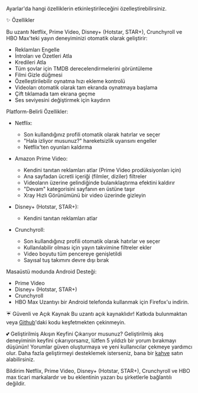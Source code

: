 Ayarlar'da hangi özelliklerin etkinleştirileceğini özelleştirebilirsiniz.

✨ Özellikler

Bu uzantı Netflix, Prime Video, Disney+ (Hotstar, STAR+), Crunchyroll ve HBO Max'teki yayın deneyiminizi otomatik olarak geliştirir:

- Reklamları Engelle
- İntroları ve Özetleri Atla
- Kredileri Atla
- Tüm şovlar için TMDB derecelendirmelerini görüntüleme
- Filmi Gizle düğmesi
- Özelleştirilebilir oynatma hızı ekleme kontrolü
- Videoları otomatik olarak tam ekranda oynatmaya başlama
- Çift tıklamada tam ekrana geçme
- Ses seviyesini değiştirmek için kaydırın

Platform-Belirli Özellikler:

- Netflix:
    - Son kullandığınız profili otomatik olarak hatırlar ve seçer
    - "Hala izliyor musunuz?" hareketsizlik uyarısını engeller
    - Netflix'ten oyunları kaldırma

- Amazon Prime Video:
    - Kendini tanıtan reklamları atlar (Prime Video prodüksiyonları için)
    - Ana sayfadan ücretli içeriği (filmler, diziler) filtreler
    - Videoların üzerine gelindiğinde bulanıklaştırma efektini kaldırır
    - "Devam" kategorisini sayfanın en üstüne taşır
    - Xray Hızlı Görünümünü bir video üzerinde gizleyin

- Disney+ (Hotstar, STAR+):
    - Kendini tanıtan reklamları atlar

- Crunchyroll:
    - Son kullandığınız profili otomatik olarak hatırlar ve seçer
    - Kullanılabilir olması için yayın takvimine filtreler ekler
    - Video boyutu tüm pencereye genişletildi
    - Sayısal tuş takımını devre dışı bırak

Masaüstü modunda Android Desteği:

- Prime Video
- Disney+ (Hotstar, STAR+)
- Crunchyroll
- HBO Max
  Uzantıyı bir Android telefonda kullanmak için Firefox'u indirin.

☔ Güvenli ve Açık Kaynak
Bu uzantı açık kaynaklıdır! Katkıda bulunmaktan veya [Github](https://github.com/Dreamlinerm/Netflix-Prime-Auto-Skip)'daki kodu keşfetmekten çekinmeyin.

💕 Geliştirilmiş Akışın Keyfini Çıkarıyor musunuz?
Geliştirilmiş akış deneyiminin keyfini çıkarıyorsanız, lütfen 5 yıldızlı bir yorum bırakmayı düşünün! Yorumlar güven oluşturmaya ve yeni kullanıcılar çekmeye yardımcı olur.
Daha fazla geliştirmeyi desteklemek isterseniz, bana bir [kahve](https://github.com/sponsors/Dreamlinerm) satın alabilirsiniz.

Bildirim
Netflix, Prime Video, Disney+ (Hotstar, STAR+), Crunchyroll ve HBO max ticari markalardır ve bu eklentinin yazarı bu şirketlerle bağlantılı değildir.
